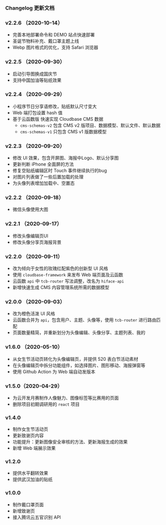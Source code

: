 ### Changelog 更新文档

### v2.2.6 （2020-10-14）

* 完善本地部署命令和 DEMO 站点快速部署
* 圣诞节物料补充、戴口罩主题上线
* Webp 图片格式的优化，支持 Safari 浏览器

### v2.2.5 （2020-09-30）

* 启动引导图换成国庆节
* 支持中国加油等贴纸效果

### v2.2.4 （2020-09-29）

* 小程序节日分享语修改，贴纸默认尺寸变大
* Web 端打包设置 hash 值
* 基于云函数版 快速实现 Cloudbase CMS 数据
  * `cms-schemas-v2` 包含 CMS v2 版项目、数据模型、默认文件、默认数据
  * `cms-schemas-v1` 只包含 CMS v1 版数据模型

### v2.2.3 （2020-09-20）

* 修改 UI 效果，包含开屏图、海报中Logo、默认分享图
* 更新判断 iPhone 全面屏的方法
* 修复空贴纸编辑区时 Touch 事件继续执行的bug
* 对图片列表做了一些后置加载的处理
* 为头像列表增加加载中、空置态

### v2.2.2 （2020-09-18）

* 微信头像使用大图

### v2.2.1 （2020-09-17）

* 修改头像编辑页UI
* 修改头像分享页海报背景

### v2.2.0 （2020-09-11）

* 改为倾向于女性的玫瑰红配紫色的创新型 UI 风格
* 使用 `cloudbase-framework` 来发布 Web 端页面及云函数
* 云函数 `api` 中 `tcb-router` 写法调整，改名为 `hiface-api`
* 新增快速生成 CMS 内容管理系统所需的数据模型


### v2.0.0 （2020-09-03）
* 改为橙色活泼 UI 风格
* 云函数合并为 `api`，包含用户、主题、头像等，使用 `tcb-router` 进行路由匹配
* 页面数量精简，并重新划分为头像编辑、头像分享、主题列表、我的



### v1.6.0 （2020-05-10）

* 从女生节活动页转化为头像编辑页，并提供 520 表白节活动素材
* 在头像编辑页中拆分功能组件，如选择图片、图形移动、海报弹窗等
* 使用 Github Action 为 Web 端自动发版本

### v1.5.0（2020-04-29）

* 为云开发月赛制作人像魅力、图像标签等比赛用的页面
* 删除项目初期调研用的 `react` 项目


### v1.4.0

* 制作女生节活动页
* 更新致谢页内容
* 功能提升：更新图像安全审核的方法、更新海报生成的效果
* 新增 Web 端展示效果


### v1.2.0

* 提供水平翻转效果
* 提供武汉加油的贴纸

### v1.0.0

* 制作戴口罩页面
* 新增致谢页
* 接入腾讯云五官识别 API


